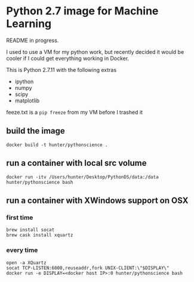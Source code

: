 # Python 2.7 image for Machine Learning


README in progress.

I used to use a VM for my python work, but recently decided it would be cooler if I could get everything working in Docker.

This is Python 2.7.11 with the following extras

* ipython
* numpy
* scipy
* matplotlib

feeze.txt is a `pip freeze` from my VM before I trashed it

## build the image

`docker build -t hunter/pythonscience .`

## run a container with local src volume

`docker run -itv /Users/hunter/Desktop/PythonDS/data:/data hunter/pythonscience bash`

## run a container with XWindows support on OSX

### first time
`brew install socat`  
`brew cask install xquartz`  

### every time
`open -a XQuartz`  
`socat TCP-LISTEN:6000,reuseaddr,fork UNIX-CLIENT:\"$DISPLAY\"`  
`docker run -e DISPLAY=<docker host IP>:0 hunter/pythonscience bash`